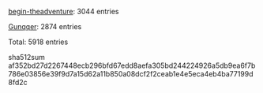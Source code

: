[begin-theadventure](https://github.com/begin-theadventure): 3044 entries

[Gunqqer](https://github.com/gunqqer): 2874 entries

Total: 5918 entries

sha512sum af352bd27d2267448ecb296bfd67edd8aefa305bd244224926a5db9ea6f7b786e03856e39f9d7a15d62a11b850a08dcf2f2ceab1e4e5eca4eb4ba77199d8fd2c

